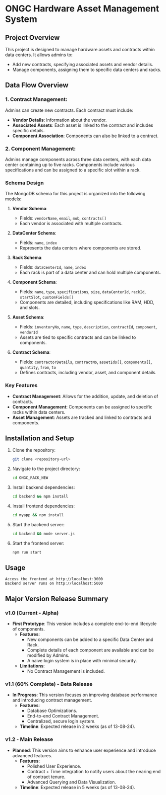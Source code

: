 # ONGC Hardware Asset Management System

## Project Overview
This project is designed to manage hardware assets and contracts within data centers. It allows admins to:
- Add new contracts, specifying associated assets and vendor details.
- Manage components, assigning them to specific data centers and racks.

## Data Flow Overview
### 1. Contract Management:
Admins can create new contracts. Each contract must include:
- **Vendor Details**: Information about the vendor.
- **Associated Assets**: Each asset is linked to the contract and includes specific details.
- **Component Association**: Components can also be linked to a contract.

### 2. Component Management:
Admins manage components across three data centers, with each data center containing up to five racks. Components include various specifications and can be assigned to a specific slot within a rack.

### Schema Design
The MongoDB schema for this project is organized into the following models:

1. **Vendor Schema**:
   - Fields: `vendorName`, `email`, `mob`, `contracts[]`
   - Each vendor is associated with multiple contracts.

2. **DataCenter Schema**:
   - Fields: `name`, `index`
   - Represents the data centers where components are stored.

3. **Rack Schema**:
   - Fields: `dataCenterId`, `name`, `index`
   - Each rack is part of a data center and can hold multiple components.

4. **Component Schema**:
   - Fields: `name`, `type`, `specifications`, `size`, `dataCenterId`, `rackId`, `startSlot`, `customFields[]`
   - Components are detailed, including specifications like RAM, HDD, and slots.

5. **Asset Schema**:
   - Fields: `inventoryNo`, `name`, `type`, `description`, `contractId`, `component`, `vendorId`
   - Assets are tied to specific contracts and can be linked to components.

6. **Contract Schema**:
   - Fields: `contractorDetails`, `contractNo`, `assetIds[]`, `components[]`, `quantity`, `from`, `to`
   - Defines contracts, including vendor, asset, and component details.

### Key Features
- **Contract Management**: Allows for the addition, update, and deletion of contracts.
- **Component Management**: Components can be assigned to specific racks within data centers.
- **Asset Management**: Assets are tracked and linked to contracts and components.

## Installation and Setup
1. Clone the repository:
   ```bash
   git clone <repository-url>
2. Navigate to the project directory:
   ```bash
   cd ONGC_RACK_NEW
3. Install backend dependencies:
   ```bash
   cd backend && npm install
4. Install frontend dependencies:
   ```bash
   cd myapp && npm install
5. Start the backend server:
   ```bash
   cd backend && node server.js
6. Start the frontend server:
   ```bash
   npm run start

## Usage

    Access the frontend at http://localhost:3000
    Backend server runs on http://localhost:5000

## Major Version Release Summary

### v1.0 (Current - Alpha)
- **First Prototype**: This version includes a complete end-to-end lifecycle of components.
  - **Features**:
    - New components can be added to a specific Data Center and Rack.
    - Complete details of each component are available and can be modified by Admins.
    - A naive login system is in place with minimal security.
  - **Limitations**:
    - No Contract Management is included.

### v1.1 (60% Complete) - Beta Release
- **In Progress**: This version focuses on improving database performance and introducing contract management.
  - **Features**:
    - Database Optimizations.
    - End-to-end Contract Management.
    - Centralized, secure login system.
  - **Timeline**: Expected release in 2 weeks (as of 13-08-24).

### v1.2 - Main Release
- **Planned**: This version aims to enhance user experience and introduce advanced features.
  - **Features**:
    - Polished User Experience.
    - Contract + Time integration to notify users about the nearing end of contract tenure.
    - Advanced Querying and Data Visualization.
  - **Timeline**: Expected release in 5 weeks (as of 13-08-24).



   
